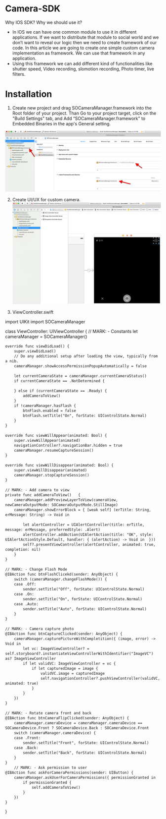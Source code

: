 # Camera-SDK

Why IOS SDK? Why we should use it?
- In IOS we can have one common module to use it in different applications. If we want to distribute that module to social world and we don’t want to reveal our logic then we need to create framework of our code. In this article we are going to create one simple custom camera implementation as framework. We can use that framework in any application. 
- Using this framework we can add different kind of functionalities like shutter speed, Video recording, slomotion recording, Photo timer, live filters. 

# Installation

1. Create new project and drag SOCameraManager.framework into the Root folder of your project.
Than Go to your project target, click on the "Build Settings" tab, and Add “SOCameraManager.framework" to Embedded Binaries in the app's General setting.

[![solarized dualmode](https://github.com/spaceotech/Camera-SDK/blob/master/1.png)](#features)

2. Create UI/UX for custom camera.
[![solarized dualmode](https://github.com/spaceotech/Camera-SDK/blob/master/2.png)](#features)

3. ViewController.swift

import UIKit
import SOCameraManager

class ViewController: UIViewController {
    // MARK: - Constants
    let cameraManager = SOCameraManager()
    
    override func viewDidLoad() {
        super.viewDidLoad()
        // Do any additional setup after loading the view, typically from a nib.
        cameraManager.showAccessPermissionPopupAutomatically = false
        
        let currentCameraState = cameraManager.currentCameraStatus()        
        if currentCameraState == .NotDetermined {
            
        } else if (currentCameraState == .Ready) {
            addCameraToView()
        }
        if !cameraManager.hasFlash {
            btnFlash.enabled = false
            btnFlash.setTitle("On", forState: UIControlState.Normal)
        }
    }
    
    override func viewWillAppear(animated: Bool) {
        super.viewWillAppear(animated)
        navigationController?.navigationBar.hidden = true
        cameraManager.resumeCaptureSession()
    }
    
    override func viewWillDisappear(animated: Bool) {
        super.viewWillDisappear(animated)
        cameraManager.stopCaptureSession()
    }
    
    // MARK: - Add camera to view 
    private func addCameraToView()   {
        cameraManager.addPreviewLayerToView(cameraView, newCameraOutputMode: SOCameraOutputMode.StillImage)
        cameraManager.showErrorBlock = { [weak self] (erTitle: String, erMessage: String) -> Void in
            
            let alertController = UIAlertController(title: erTitle, message: erMessage, preferredStyle: .Alert)
            alertController.addAction(UIAlertAction(title: "OK", style: UIAlertActionStyle.Default, handler: { (alertAction) -> Void in  }))            
            self?.presentViewController(alertController, animated: true, completion: nil)
        }
    }
    
    // MARK: - Change Flash Mode
    @IBAction func btnFlashClicekd(sender: AnyObject) {        
        switch (cameraManager.changeFlashMode()) {
        case .Off:
            sender.setTitle("Off", forState: UIControlState.Normal)
        case .On:
            sender.setTitle("On", forState: UIControlState.Normal)
        case .Auto:
            sender.setTitle("Auto", forState: UIControlState.Normal)
        }
    }
    
    // MARK: - Camera capture photo
    @IBAction func btnCaptureClicked(sender: AnyObject) {
        cameraManager.capturePictureWithCompletition({ (image, error) -> Void in
            let vc: ImageViewController? = self.storyboard?.instantiateViewControllerWithIdentifier("ImageVC") as? ImageViewController
            if let validVC: ImageViewController = vc {
                if let capturedImage = image {
                    validVC.image = capturedImage
                    self.navigationController?.pushViewController(validVC, animated: true)
                }
            }
        })
    }
    
    // MARK: - Rotate camera front and back 
    @IBAction func btnCameraFlipClicked(sender: AnyObject) {
        cameraManager.cameraDevice = cameraManager.cameraDevice == SOCameraDevice.Front ? SOCameraDevice.Back : SOCameraDevice.Front
        switch (cameraManager.cameraDevice) {
        case .Front:
            sender.setTitle("Front", forState: UIControlState.Normal)
        case .Back:
            sender.setTitle("Back", forState: UIControlState.Normal)
        }
    }
        // MARK: - Ask permission to user 
    @IBAction func askForCameraPermissions(sender: UIButton) {
        cameraManager.askUserForCameraPermissions({ permissionGranted in
            if permissionGranted {
                self.addCameraToView()
            }
        })
    }
}



